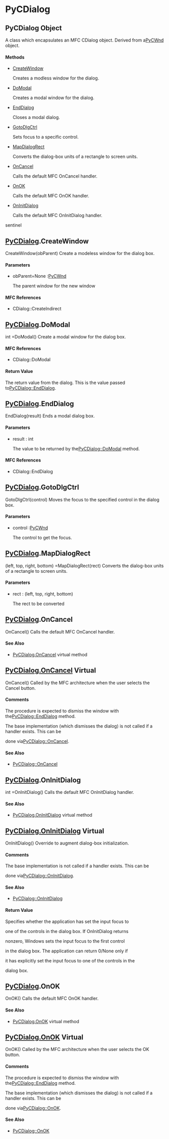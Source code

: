 # PyCDialog

## PyCDialog Object



A class which encapsulates an MFC CDialog object\.  Derived from a[PyCWnd](#pycwnd) object\.

#### Methods


  - [CreateWindow](PyCDialog.md#pycdialogcreatewindow)

    Creates a modless window for the dialog\.&nbsp;

  - [DoModal](PyCDialog.md#pycdialogdomodal)

    Creates a modal window for the dialog\.&nbsp;

  - [EndDialog](PyCDialog.md#pycdialogenddialog)

    Closes a modal dialog\.&nbsp;

  - [GotoDlgCtrl](PyCDialog.md#pycdialoggotodlgctrl)

    Sets focus to a specific control\.&nbsp;

  - [MapDialogRect](PyCDialog.md#pycdialogmapdialogrect)

    Converts the dialog-box units of a rectangle to screen units\.&nbsp;

  - [OnCancel](PyCDialog.md#pycdialogoncancel)

    Calls the default MFC OnCancel handler\.&nbsp;

  - [OnOK](PyCDialog.md#pycdialogonok)

    Calls the default MFC OnOK handler\.&nbsp;

  - [OnInitDialog](PyCDialog.md#pycdialogoninitdialog)

    Calls the default MFC OnInitDialog handler\. 

sentinel&nbsp;


## [PyCDialog](#pycdialog)\.CreateWindow

CreateWindow\(obParent\)
Create a modeless window for the dialog box\.

#### Parameters


  - obParent=None :[PyCWnd](#pycwnd)

    The parent window for the new window

#### MFC References


  - CDialog::CreateIndirect

## [PyCDialog](#pycdialog)\.DoModal



int =DoModal\(\)
Create a modal window for the dialog box\.

#### MFC References


  - CDialog::DoModal

#### Return Value
The return value from the dialog\.  This is the value passed to[PyCDialog::EndDialog](PyCDialog.md#pycdialogenddialog)\.

## [PyCDialog](#pycdialog)\.EndDialog

EndDialog\(result\)
Ends a modal dialog box\.

#### Parameters


  - result : int

    The value to be returned by the[PyCDialog::DoModal](PyCDialog.md#pycdialogdomodal) method\.

#### MFC References


  - CDialog::EndDialog

## [PyCDialog](#pycdialog)\.GotoDlgCtrl

GotoDlgCtrl\(control\)
Moves the focus to the specified control in the dialog box\.

#### Parameters


  - control :[PyCWnd](#pycwnd)

    The control to get the focus\.

## [PyCDialog](#pycdialog)\.MapDialogRect



\(left, top, right, bottom\) =MapDialogRect\(rect\)
Converts the dialog-box units of a rectangle to screen units\.

#### Parameters


  - rect : \(left, top, right, bottom\)

    The rect to be converted

## [PyCDialog](#pycdialog)\.OnCancel

OnCancel\(\)
Calls the default MFC OnCancel handler\.

#### See Also


  - [PyCDialog\.OnCancel](PyCDialog.md#pycdialogoncancel_virtual) virtual method

## [PyCDialog\.OnCancel](#pycdialog) Virtual

OnCancel\(\)
Called by the MFC architecture when the user selects the Cancel button\.

#### Comments


The procedure is expected to dismiss the window with the[PyCDialog::EndDialog](PyCDialog.md#pycdialogenddialog) method\. 

The base implementation \(which dismisses the dialog\) is not called if a handler exists\.  This can be 

done via[PyCDialog::OnCancel](PyCDialog.md#pycdialogoncancel)\.

#### See Also


  - [PyCDialog::OnCancel](PyCDialog.md#pycdialogoncancel)

## [PyCDialog](#pycdialog)\.OnInitDialog



int =OnInitDialog\(\)
Calls the default MFC OnInitDialog handler\.

#### See Also


  - [PyCDialog\.OnInitDialog](PyCDialog.md#pycdialogoninitdialog_virtual) virtual method

## [PyCDialog\.OnInitDialog](#pycdialog) Virtual

OnInitDialog\(\)
Override to augment dialog-box initialization\.

#### Comments


The base implementation is not called if a handler exists\.  This can be 

done via[PyCDialog::OnInitDialog](PyCDialog.md#pycdialogoninitdialog)\.

#### See Also


  - [PyCDialog::OnInitDialog](PyCDialog.md#pycdialogoninitdialog)

#### Return Value
Specifies whether the application has set the input focus to 

one of the controls in the dialog box\. If OnInitDialog returns 

nonzero, Windows sets the input focus to the first control 

in the dialog box\. The application can return 0/None only if 

it has explicitly set the input focus to one of the controls in the 

dialog box\.

## [PyCDialog](#pycdialog)\.OnOK

OnOK\(\)
Calls the default MFC OnOK handler\.

#### See Also


  - [PyCDialog\.OnOK](PyCDialog.md#pycdialogonok_virtual) virtual method

## [PyCDialog\.OnOK](#pycdialog) Virtual

OnOK\(\)
Called by the MFC architecture when the user selects the OK button\.

#### Comments


The procedure is expected to dismiss the window with the[PyCDialog::EndDialog](PyCDialog.md#pycdialogenddialog) method\. 

The base implementation \(which dismisses the dialog\) is not called if a handler exists\.  This can be 

done via[PyCDialog::OnOK](PyCDialog.md#pycdialogonok)\.

#### See Also


  - [PyCDialog::OnOK](PyCDialog.md#pycdialogonok)